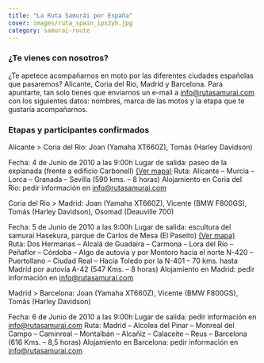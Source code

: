 ```yaml
---
title: "La Ruta Samurái por España"
cover: images/ruta_spain_ipx2yh.jpg
category: samurai-route
---
```


### ¿Te vienes con nosotros?

¿Te apetece acompañarnos en moto por las diferentes ciudades españolas que pasaremos? Alicante, Coria del Rio, Madrid y Barcelona. Para apuntarte, tan solo tienes que enviarnos un e-mail a info@rutasamurai.com con los siguientes datos: nombres, marca de las motos y la etapa que te gustaría acompañarnos.

### Etapas y participantes confirmados

Alicante > Coria del Rio: Joan (Yamaha XT660Z), Tomás (Harley Davidson)

Fecha: 4 de Junio de 2010 a las 9:00h
Lugar de salida: paseo de la explanada (frente a edificio Carbonell) [(Ver mapa)](http://maps.google.es/maps/ms?ie=UTF8&hl=es&msa=0&ll=38.344471,-0.480539&spn=0.002735,0.005279&t=h&z=18&msid=109521630100610492151.000480f70690f95b54790&iwloc=000480f7079596573bb1a)
Ruta: Alicante – Murcia – Lorca – Granada – Sevilla (590 kms. – 8 horas)
Alojamiento en Coria del Rio: pedir información en info@rutasamurai.com

Coria del Rio > Madrid: Joan (Yamaha XT660Z), Vicente (BMW F800GS), Tomás (Harley Davidson), Osomad (Deauville 700)

Fecha: 5 de Junio de 2010 a las 9:00h
Lugar de salida: escultura del samurai Hasekura, parque de Carlos de Mesa (El Paseito) [(Ver mapa)](http://maps.google.es/maps/ms?ie=UTF8&hl=es&msa=0&msid=109521630100610492151.000480f6e0aa753ecbcb9&ll=37.282308,-6.048601&spn=0.002881,0.005279&t=h&z=18)
Ruta: Dos Hermanas – Alcalá de Guadaira – Carmona – Lora del Río – Peñaflor – Córdoba – Algo de autovía y por Montoro hacia el norte N-420 – Puertollano – Ciudad Real – Hacia Toledo por la N-401 – 70 kms. hasta Madrid por autovía A-42 (547 Kms. – 8 horas)
Alojamiento en Madrid: pedir información en info@rutasamurai.com

Madrid > Barcelona</span>: Joan (Yamaha XT660Z), Vicente (BMW F800GS), Tomás (Harley Davidson)

Fecha: 6 de Junio de 2010 a las 9:00h
Lugar de salida: pedir información en info@rutasamurai.com
Ruta: Madrid – Alcolea del Pinar – Monreal del Campo – Caminreal – Montalbán – Alcañiz – Calaceite – Reus – Barcelona (616 Kms. – 8,5 horas)
Alojamiento en Barcelona: pedir información en info@rutasamurai.com
